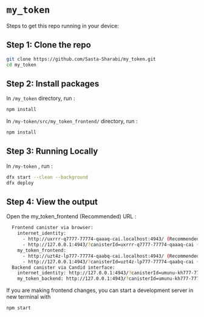 # `my_token`

Steps to get this repo running in your device: 

## Step 1: Clone the repo

```bash
git clone https://github.com/Sasta-Sharabi/my_token.git
cd my_token
```

## Step 2: Install packages

In `/my_token` directory, run :

```bash
npm install
```

In `/my-token/src/my_token_frontend/` directory, run :

```bash
npm install
```

## Step 3: Running Locally

In `/my-token` , run :

```bash
dfx start --clean --background
dfx deploy
```
## Step 4: View the output

Open the my_token_frontend (Recommended) URL :
```bash
  Frontend canister via browser:
    internet_identity:
      - http://uxrrr-q7777-77774-qaaaq-cai.localhost:4943/ (Recommended)
      - http://127.0.0.1:4943/?canisterId=uxrrr-q7777-77774-qaaaq-cai (Legacy)
    my_token_frontend:
      - http://uzt4z-lp777-77774-qaabq-cai.localhost:4943/ (Recommended)
      - http://127.0.0.1:4943/?canisterId=uzt4z-lp777-77774-qaabq-cai (Legacy)
  Backend canister via Candid interface:
    internet_identity: http://127.0.0.1:4943/?canisterId=umunu-kh777-77774-qaaca-cai&id=uxrrr-q7777-77774-qaaaq-cai
    my_token_backend: http://127.0.0.1:4943/?canisterId=umunu-kh777-77774-qaaca-cai&id=u6s2n-gx777-77774-qaaba-cai
```

If you are making frontend changes, you can start a development server in new terminal with

```bash
npm start
```

